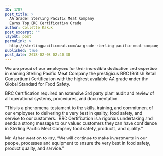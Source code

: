 ```yaml
---
ID: 1787
post_title: >
  AA Grade! Sterling Pacific Meat Company
  Earns Top BRC Certification Grade
author: Collette Kakuk
post_excerpt: ""
layout: post
permalink: >
  http://sterlingpacificmeat.com/aa-grade-sterling-pacific-meat-company-earns-top-brc-certification-grade/
published: true
post_date: 2018-02-08 02:40:38
---
```

<span style="font-weight: 400;">We are proud of our employees for their incredible dedication and expertise in earning Sterling Pacific Meat Company the prestigious BRC (British Retail Consortium) Certification with the highest available AA grade under the Global Standard for Food Safety.</span>

<span style="font-weight: 400;">BRC Certification required an extensive 3</span><span style="font-weight: 400;">rd</span><span style="font-weight: 400;"> party plant audit and review of all operational systems, procedures, and documentation.</span>

<span style="font-weight: 400;">“This is a phenomenal testament to the skills, training, and commitment of our employees to delivering the very best in quality, food safety, and service to our customers.  BRC Certification is a rigorous undertaking and sends a strong message to our valued customers they can have confidence in Sterling Pacific Meat Company food safety, products, and quality.”</span>

<span style="font-weight: 400;">Mr. Asher went on to say, “We will continue to make investments in our people, processes and equipment to ensure the very best in food safety, product quality, and service.”</span>